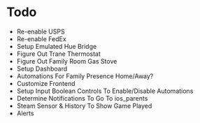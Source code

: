 # Todo

- Re-enable USPS
- Re-enable FedEx
- Setup Emulated Hue Bridge
- Figure Out Trane Thermostat
- Figure Out Family Room Gas Stove
- Setup Dashboard
- Automations For Family Presence Home/Away?
- Customize Frontend
- Setup Input Boolean Controls To Enable/Disable Automations
- Determine Notifications To Go To ios_parents
- Steam Sensor & History To Show Game Played
- Alerts
